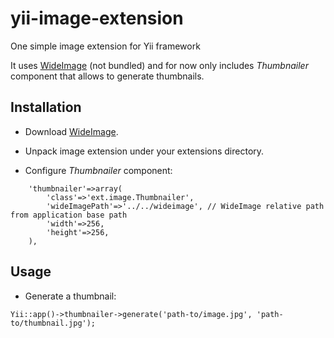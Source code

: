 yii-image-extension
==================

One simple image extension for Yii framework

It uses [WideImage](http://wideimage.sourceforge.net/) (not bundled) and for now only includes *Thumbnailer* component that allows to generate thumbnails.

Installation
------------

* Download [WideImage](http://wideimage.sourceforge.net/download/).

* Unpack image extension under your extensions directory.

* Configure *Thumbnailer* component:

```
	'thumbnailer'=>array(
		'class'=>'ext.image.Thumbnailer',
		'wideImagePath'=>'../../wideimage', // WideImage relative path from application base path
		'width'=>256,
		'height'=>256,
	),
```

Usage
-----

* Generate a thumbnail:

```
Yii::app()->thumbnailer->generate('path-to/image.jpg', 'path-to/thumbnail.jpg');
```

